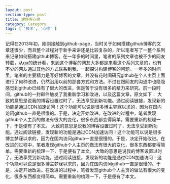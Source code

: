 ```yaml
---
layout: post
section-type: post
title: 建博客心得
category: Category
tags: [ '技术', '心得' ]
---
```

记得在2013年初，刚刚接触到github-page，当时关于如何搭建github博客的文章还很少，而且整个过程对于新手来讲还是比较复杂的，所以笔者写了一整个系列来记录如何搭建github博客。在一年多的时间里，笔者的系列文章也被不少的网友转载，从ga的统计看，来到这个博客的网友大多都是来看这个系列文章的，也有不少的网友通过其他的方式联系到我，一起探讨构建博客的问题。一年多的时间里，笔者的主要精力是写好博客的文章，并没有花时间研究github在个人主页上面进行了何种改进，仍然沿用以前的那套方式和方法。不过在跟网友的沟通中也隐隐感觉到github已经有了很大的改进，但是苦于没有很多的精力来研究。前一段时间，github的一封邮件触发了我重新学习和改进，以及这篇文章，原文如下：
大致的意思是说我的博客设置过时了，无法享受到新功能。通过阅读链接，发现新的功能是通过CDN加速访问！这个功能可以说是很多博主梦寐以求的，因为在国内访问github一直是很慢的。于是，决定开始改进。在改进的过程中，笔者发现github个人主页的做法有很大的变化，很多东西都变得简单。需要重新的梳理一下，于是便有了本文。
大致的意思是说我的博客设置过时了，无法享受到新功能。通过阅读链接，发现新的功能是通过CDN加速访问！这个功能可以说是很多博主梦寐以求的，因为在国内访问github一直是很慢的。于是，决定开始改进。在改进的过程中，笔者发现github个人主页的做法有很大的变化，很多东西都变得简单。需要重新的梳理一下，于是便有了本文。
大致的意思是说我的博客设置过时了，无法享受到新功能。通过阅读链接，发现新的功能是通过CDN加速访问！这个功能可以说是很多博主梦寐以求的，因为在国内访问github一直是很慢的。于是，决定开始改进。在改进的过程中，笔者发现github个人主页的做法有很大的变化，很多东西都变得简单。需要重新的梳理一下，于是便有了本文。